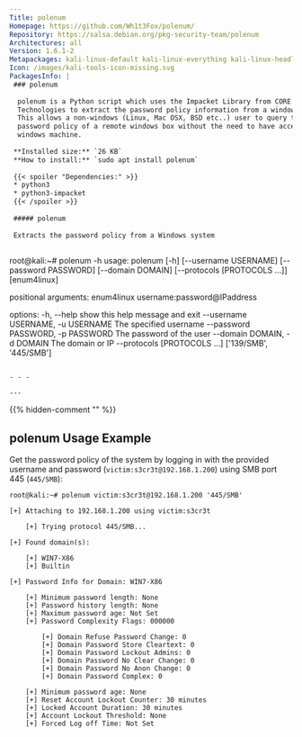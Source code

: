 ```yaml
---
Title: polenum
Homepage: https://github.com/Wh1t3Fox/polenum/
Repository: https://salsa.debian.org/pkg-security-team/polenum
Architectures: all
Version: 1.6.1-2
Metapackages: kali-linux-default kali-linux-everything kali-linux-headless kali-linux-large kali-tools-forensics kali-tools-information-gathering kali-tools-passwords kali-tools-respond kali-tools-vulnerability 
Icon: /images/kali-tools-icon-missing.svg
PackagesInfo: |
 ### polenum
 
  polenum is a Python script which uses the Impacket Library from CORE Security
  Technologies to extract the password policy information from a windows machine.
  This allows a non-windows (Linux, Mac OSX, BSD etc..) user to query the
  password policy of a remote windows box without the need to have access to a
  windows machine.
 
 **Installed size:** `26 KB`  
 **How to install:** `sudo apt install polenum`  
 
 {{< spoiler "Dependencies:" >}}
 * python3
 * python3-impacket
 {{< /spoiler >}}
 
 ##### polenum
 
 Extracts the password policy from a Windows system
 
 ```
 root@kali:~# polenum -h
 usage: polenum [-h] [--username USERNAME] [--password PASSWORD]
                [--domain DOMAIN] [--protocols [PROTOCOLS ...]]
                [enum4linux]
 
 positional arguments:
   enum4linux            username:password@IPaddress
 
 options:
   -h, --help            show this help message and exit
   --username USERNAME, -u USERNAME
                         The specified username
   --password PASSWORD, -p PASSWORD
                         The password of the user
   --domain DOMAIN, -d DOMAIN
                         The domain or IP
   --protocols [PROTOCOLS ...]
                         ['139/SMB', '445/SMB']
 ```
 
 - - -
 
---
```

{{% hidden-comment "<!--Do not edit anything above this line-->" %}}

## polenum Usage Example

Get the password policy of the system by logging in with the provided username and password (`victim:s3cr3t@192.168.1.200`) using SMB port 445 (`445/SMB`):

```
root@kali:~# polenum victim:s3cr3t@192.168.1.200 '445/SMB'

[+] Attaching to 192.168.1.200 using victim:s3cr3t

    [+] Trying protocol 445/SMB...

[+] Found domain(s):

    [+] WIN7-X86
    [+] Builtin

[+] Password Info for Domain: WIN7-X86

    [+] Minimum password length: None
    [+] Password history length: None
    [+] Maximum password age: Not Set
    [+] Password Complexity Flags: 000000

        [+] Domain Refuse Password Change: 0
        [+] Domain Password Store Cleartext: 0
        [+] Domain Password Lockout Admins: 0
        [+] Domain Password No Clear Change: 0
        [+] Domain Password No Anon Change: 0
        [+] Domain Password Complex: 0

    [+] Minimum password age: None
    [+] Reset Account Lockout Counter: 30 minutes
    [+] Locked Account Duration: 30 minutes
    [+] Account Lockout Threshold: None
    [+] Forced Log off Time: Not Set
```
